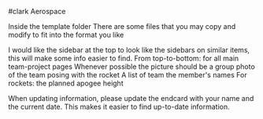 #clark Aerospace

Inside the template folder There are some files that you may copy and modify to fit into the format you like

I would like the sidebar at the top to look like the sidebars on similar items, this will make some info easier to find. From top-to-bottom:
	for all main team-project pages
	Whenever possible the picture should be a group photo of the team posing with the rocket
	A list of team the member's names
	For rockets:
		the planned apogee height

When updating information, please update the endcard with your name and the current date. This makes it easier to find up-to-date information.